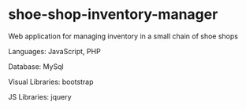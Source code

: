 # shoe-shop-inventory-manager
Web application for managing inventory in a small chain of shoe shops

Languages: JavaScript, PHP

Database: MySql

Visual Libraries: bootstrap

JS Libraries: jquery
